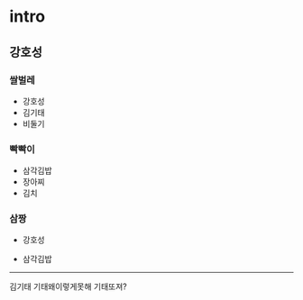 # intro
## 강호성
### 쌀벌레
* 강호성
* 김기태
* 비둘기
### 빡빡이
- 삼각김밥
- 장아찌
- 김치
### 삼짱
+ 강호성
* 삼각김밥
<hr/>
김기태
기태왜이렇게못해
기태또져?
